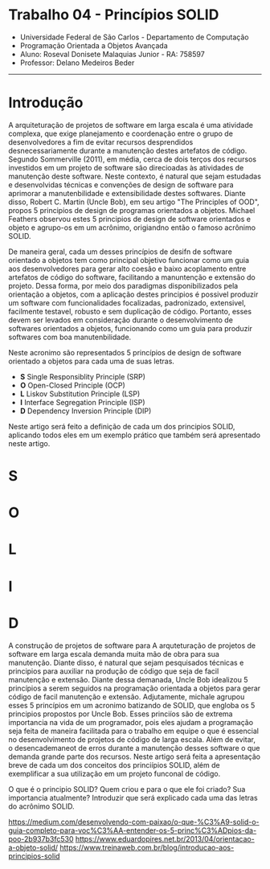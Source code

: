 # Trabalho 04 - Princípios SOLID
- Universidade Federal de São Carlos - Departamento de Computação
- Programação Orientada a Objetos Avançada
- Aluno: Roseval Donisete Malaquias Junior - RA: 758597
- Professor: Delano Medeiros Beder

---

# Introdução

A arquiteturação de projetos de software em larga escala é uma atividade complexa, que exige planejamento e coordenação entre o grupo de desenvolvedores a fim de evitar recursos desprendidos desnecessariamente durante a manutenção destes artefatos de código. Segundo Sommerville (2011), em média, cerca de dois terços dos recursos investidos em um projeto de software são direcioadas às atividades de manutenção deste software. Neste contexto, é natural que sejam estudadas e desenvolvidas técnicas e convenções de design de software para aprimorar a manutenbilidade e extensibilidade destes softwares. Diante disso, Robert C. Martin (Uncle Bob), em seu artigo "The Principles of OOD", propos 5 principios de design de programas orientados a objetos. Michael Feathers observou estes 5 principios de design de software orientados e objeto e agrupo-os em um acrônimo, origiandno então o famoso acrônimo SOLID.

De maneira geral, cada um desses princípios de desifn de software orientado a objetos tem como principal objetivo funcionar como um guia aos desenvolvedores para gerar alto coesão e baixo acoplamento entre artefatos de código do software, facilitando a manuntenção e extensão do projeto. Dessa forma, por meio dos paradigmas disponibilizados pela orientação a objetos, com a aplicação destes principios é possivel produzir um software com funcionalidades focalizadas, padronizado, extensivel, facilmente testavel, robusto e sem duplicação de código. Portanto, esses devem ser levados em consideração durante o desenvolvimento de softwares orientados a objetos, funcionando como um guia para produzir softwares com boa manutenbilidade.

Neste acronimo são representados 5 princípios de design de software orientado a objetos para cada uma de suas letras.
- **S** Single Responsiblity Principle (SRP)
- **O** Open-Closed Principle (OCP)
- **L** Liskov Substitution Principle (LSP)
- **I** Interface Segregation Principle (ISP)
- **D** Dependency Inversion Principle (DIP)

Neste artigo será feito a definição de cada um dos principios SOLID, aplicando todos eles em um exemplo prático que também será apresentado neste artigo.

# S
# O
# L
# I
# D


A construção de projetos de software para 
A arquteturação de projetos de software em larga escala demanda muita mão de obra para sua manutenção. Diante disso, é natural que sejam pesquisados técnicas e principios para auxiliar na produção de código que seja de facil manutenção e extensão. Diante dessa demanada, Uncle Bob idealizou 5 princípios a serem seguidos na programação orientada a objetos para gerar código de facil manutenção e extensão. Adjutamente, michale agrupou esses 5 princípios em um acronimo batizando de SOLID, que engloba os 5 principios propostos por Uncle Bob. Esses princiíos são de extrema importancia na vida de um programador, pois eles ajudam a programação seja feita de maneira facilitada para o trabalho em equipe o que é essencial no desenvolvimento de projetos de código de larga escala. Além de evitar, o desencademaneot de erros durante a manutenção desses software o que demanda grande parte dos recursos. Neste artigo será feita a apresentação breve de cada um dos conceitos dos princiípios SOLID, além de exemplificar a sua utilização em um projeto funconal de código.

O que é o principio SOLID? 
Quem criou e para o que ele foi criado?
Sua importancia atualmente?
Introduzir que será explicado cada uma das letras do acrônimo SOLID.

https://medium.com/desenvolvendo-com-paixao/o-que-%C3%A9-solid-o-guia-completo-para-voc%C3%AA-entender-os-5-princ%C3%ADpios-da-poo-2b937b3fc530
https://www.eduardopires.net.br/2013/04/orientacao-a-objeto-solid/
https://www.treinaweb.com.br/blog/introducao-aos-principios-solid
